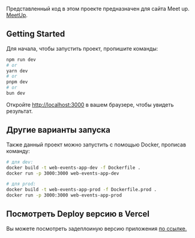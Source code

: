 Представленный код в этом проекте предназначен для сайта Meet up. [MeetUp](https://meetup.com).

## Getting Started

Для начала, чтобы запустить проект, пропишите команды:

```bash
npm run dev
# or
yarn dev
# or
pnpm dev
# or
bun dev
```

Откройте [http://localhost:3000](http://localhost:3000) в вашем браузере, чтобы увидеть результат.

## Другие варианты запуска

Также данный проект можно запустить с помощью Docker, прописав команду:

```bash
# для dev:
docker build -t web-events-app-dev -f Dockerfile .
docker run -p 3000:3000 web-events-app-dev

# для prod:
docker build -t web-events-app-prod -f Dockerfile.prod .
docker run -p 3000:3000 web-events-app-prod
```

## Посмотреть Deploy версию в Vercel

Вы можете посмотреть задеплоиную версию приложения [ по ссылке.](https://vercel.com/new?utm_medium=default-template&filter=next.js&utm_source=create-next-app&utm_campaign=create-next-app-readme)
